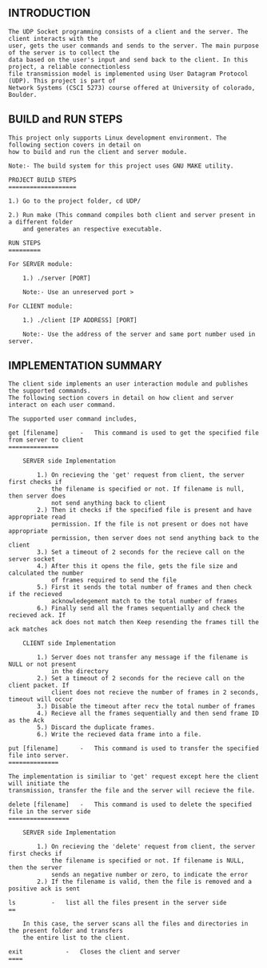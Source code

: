 INTRODUCTION
------------
	The UDP Socket programming consists of a client and the server. The client interacts with the 
	user, gets the user commands and sends to the server. The main purpose of the server is to collect the 
	data based on the user's input and send back to the client. In this project, a reliable connectionless 
	file transmission model is implemented using User Datagram Protocol (UDP). This project is part of 
	Network Systems (CSCI 5273) course offered at University of colorado, Boulder.

BUILD and RUN STEPS
-------------------
	This project only supports Linux development environment. The following section covers in detail on 
	how to build and run the client and server module.

	Note:- The build system for this project uses GNU MAKE utility.

	PROJECT BUILD STEPS
	===================

	1.) Go to the project folder, cd UDP/
	
	2.) Run make (This command compiles both client and server present in a different folder 
	    and generates an respective executable.

	RUN STEPS
	=========

	For SERVER module:
	
		1.) ./server [PORT]

		Note:- Use an unreserved port > 

	For CLIENT module:

		1.) ./client [IP ADDRESS] [PORT]

		Note:- Use the address of the server and same port number used in server.

IMPLEMENTATION SUMMARY
----------------------
	The client side implements an user interaction module and publishes the supported commands. 
	The following section covers in detail on how client and server interact on each user command.

	The supported user command includes,

	get [filename]		-	This command is used to get the specified file from server to client
	==============
		
		SERVER side Implementation
		
			1.) On recieving the 'get' request from client, the server first checks if 
			    the filename is specified or not. If filename is null, then server does 
			    not send anything back to client
			2.) Then it checks if the specified file is present and have appropriate read 
			    permission. If the file is not present or does not have appropriate 
			    permission, then server does not send anything back to the client
			3.) Set a timeout of 2 seconds for the recieve call on the server socket
			4.) After this it opens the file, gets the file size and calculated the number 
			    of frames required to send the file
			5.) First it sends the total number of frames and then check if the recieved 
			    acknowledegement match to the total number of frames
			6.) Finally send all the frames sequentially and check the recieved ack. If 
			    ack does not match then Keep resending the frames till the ack matches

		CLIENT side Implementation

			1.) Server does not transfer any message if the filename is NULL or not present
			    in the directory
			2.) Set a timeout of 2 seconds for the recieve call on the client packet. If
			    client does not recieve the number of frames in 2 seconds, timeout will occur
			3.) Disable the timeout after recv the total number of frames
			4.) Recieve all the frames sequentially and then send frame ID as the Ack
			5.) Discard the duplicate frames.
			6.) Write the recieved data frame into a file.

	put [filename]		-	This command is used to transfer the specified file into server.
	==============
	
	The implementation is similiar to 'get' request except here the client will initiate the
	transmission, transfer the file and the server will recieve the file.

	delete [filename]	-	This command is used to delete the specified file in the server side
	=================

		SERVER side Implementation

			1.) On recieving the 'delete' request from client, the server first checks if
			    the filename is specified or not. If filename is NULL, then the server 
			    sends an negative number or zero, to indicate the error
			2.) If the filename is valid, then the file is removed and a positive ack is sent

	ls			-	list all the files present in the server side
	==

		In this case, the server scans all the files and directories in the present folder and transfers
		the entire list to the client.

	exit			-	Closes the client and server
	====
